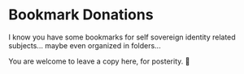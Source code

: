 # Bookmark Donations

I know you have some bookmarks for self sovereign identity related subjects... maybe even organized in folders...

You are welcome to leave a copy here, for posterity. :bow:
